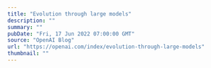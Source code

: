 ```yaml
---
title: "Evolution through large models"
description: ""
summary: ""
pubDate: "Fri, 17 Jun 2022 07:00:00 GMT"
source: "OpenAI Blog"
url: "https://openai.com/index/evolution-through-large-models"
thumbnail: ""
---
```


